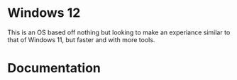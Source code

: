 # Windows 12
This is an OS based off nothing but looking to make an experiance similar to that of Windows 11, but faster and with more tools.

# Documentation

